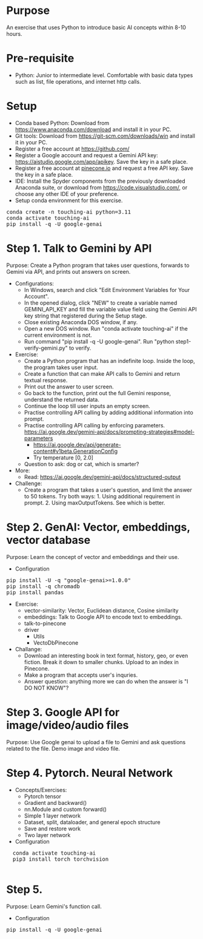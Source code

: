 # Purpose
An exercise that uses Python to introduce basic AI concepts within 8-10 hours.

# Pre-requisite
* Python: Junior to intermediate level. Comfortable with basic data types such as list, file operations, and internet http calls.

# Setup
* Conda based Python: Download from https://www.anaconda.com/download and install it in your PC.
* Git tools: Download from https://git-scm.com/downloads/win and install it in your PC.
* Register a free account at https://github.com/
* Register a Google account and request a Gemini API key: https://aistudio.google.com/app/apikey. Save the key in a safe place.
* Register a free account at [pinecone.io](https://www.pinecone.io/) and request a free API key. Save the key in a safe place.
* IDE: Install the Spyder components from the previously downloaded Anaconda suite, or download from https://code.visualstudio.com/, or choose any other IDE of your preference.
* Setup conda environment for this exercise.
<pre>
conda create -n touching-ai python=3.11
conda activate touching-ai
pip install -q -U google-genai
</pre>

# Step 1. Talk to Gemini by API
Purpose: Create a Python program that takes user questions, forwards to Gemini via API, and prints out answers on screen.
* Configurations:
  - In Windows, search and click "Edit Environment Variables for Your Account".
  - In the opened dialog, click "NEW" to create a variable named GEMINI_API_KEY and fill the variable value field using the Gemini API key string that registered during the Setup stage.
  - Close existing Anaconda DOS window, if any. 
  - Open a new DOS window. Run "conda activate touching-ai" if the current environment is not.
  - Run command "pip install -q -U google-genai". Run "python step1-verify-gemini.py" to verify.
* Exercise:
  - Create a Python program that has an indefinite loop. Inside the loop, the program takes user input.
  - Create a function that can make API calls to Gemini and return textual response.
  - Print out the answer to user screen.
  - Go back to the function, print out the full Gemini response, understand the returned data.
  - Continue the loop till user inputs an empty screen.
  - Practise controlling API calling by adding additional information into prompt.
  - Practise controlling API calling by enforcing parameters. https://ai.google.dev/gemini-api/docs/prompting-strategies#model-parameters
    + https://ai.google.dev/api/generate-content#v1beta.GenerationConfig
    + Try temperature [0, 2.0]
  - Question to ask: dog or cat, which is smarter?
* More:
  - Read: https://ai.google.dev/gemini-api/docs/structured-output
* Challenge:
  - Create a program that takes a user's question, and limit the answer to 50 tokens. Try both ways: 1. Using additional requirement in prompt. 2. Using maxOutputTokens. See which is better.

# Step 2. GenAI: Vector, embeddings, vector database
Purpose: Learn the concept of vector and embeddings and their use.
* Configuration
<pre>
pip install -U -q "google-genai>=1.0.0"
pip install -q chromadb
pip install pandas
</pre>
* Exercise:
  - vector-similarity: Vector, Euclidean distance, Cosine similarity
  - embeddings: Talk to Google API to encode text to embeddings.
  - talk-to-pinecone
  - driver
     * Utils
     * VectoDbPinecone
* Challange:
  - Download an interesting book in text format, history, geo, or even fiction. Break it down to smaller chunks. Upload to an index in Pinecone.
  - Make a program that accepts user's inquries. 
  - Answer question: anything more we can do when the answer is "I DO NOT KNOW"?

# Step 3. Google API for image/video/audio files
Purpose: Use Google genai to upload a file to Gemini and ask questions related to the file. Demo image and video file.

# Step 4. Pytorch. Neural Network
 * Concepts/Exercises:
    - Pytorch tensor
    - Gradient and backward()
    - nn.Module and custom forward()
    - Simple 1 layer network
    - Dataset, split, dataloader, and general epoch structure
    - Save and restore work
    - Two layer network
  * Configuration
  <pre>
  conda activate touching-ai
  pip3 install torch torchvision
  </pre>

# Step 5. 
Purpose: Learn Gemini's function call.
* Configuration
<pre>
pip install -q -U google-genai
</pre>